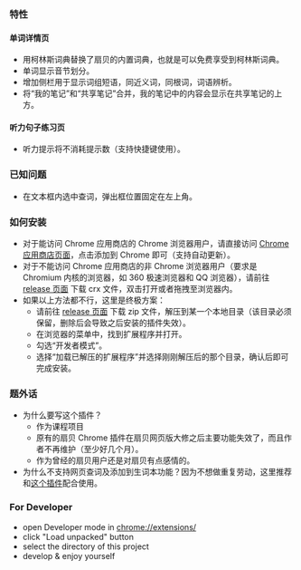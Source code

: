 ### 特性

#### 单词详情页

+ 用柯林斯词典替换了扇贝的内置词典，也就是可以免费享受到柯林斯词典。
+ 单词显示音节划分。
+ 增加侧栏用于显示词组短语，同近义词，同根词，词语辨析。
+ 将“我的笔记”和“共享笔记”合并，我的笔记中的内容会显示在共享笔记的上方。

#### 听力句子练习页

+ 听力提示将不消耗提示数（支持快捷键使用）。

### 已知问题

+ 在文本框内选中查词，弹出框位置固定在左上角。

### 如何安装

+ 对于能访问 Chrome 应用商店的 Chrome 浏览器用户，请直接访问 [Chrome 应用商店页面](https://chrome.google.com/webstore/detail/扇贝助手重制版/acihicpdedimbfbgeoieoblpojeidlcn)，点击添加到 Chrome 即可（支持自动更新）。
+ 对于不能访问 Chrome 应用商店的非 Chrome 浏览器用户（要求是 Chromium 内核的浏览器，如 360 极速浏览器和 QQ 浏览器），请前往 [release 页面](https://github.com/zerolfx/shanbay-helper/releases) 下载 crx 文件，双击打开或者拖拽至浏览器内。
+ 如果以上方法都不行，这里是终极方案：
  + 请前往 [release 页面](https://github.com/zerolfx/shanbay-helper/releases) 下载 zip 文件，解压到某一个本地目录（该目录必须保留，删除后会导致之后安装的插件失效）。
  + 在浏览器的菜单中，找到扩展程序并打开。
  + 勾选“开发者模式”。
  + 选择“加载已解压的扩展程序”并选择刚刚解压后的那个目录，确认后即可完成安装。
  
### 题外话

+ 为什么要写这个插件？
  + 作为课程项目
  + 原有的扇贝 Chrome 插件在扇贝网页版大修之后主要功能失效了，而且作者不再维护（至少好几个月）。
  + 作为曾经的扇贝用户还是对扇贝有点感情的。
+ 为什么不支持网页查词及添加到生词本功能？因为不想做重复劳动，这里推荐和[这个插件](https://github.com/maicss/chrome-shanbay-v2)配合使用。

### For Developer

+ open Developer mode in [chrome://extensions/](chrome://extensions/)
+ click "Load unpacked" button
+ select the directory of this project
+ develop & enjoy yourself

